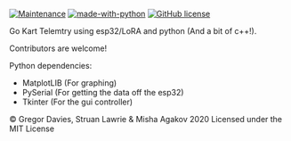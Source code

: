 [![Maintenance](https://img.shields.io/badge/Maintained%3F-yes-green.svg)](https://GitHub.com/Naereen/StrapDown.js/graphs/commit-activity) [![made-with-python](https://img.shields.io/badge/Made%20with-Python-1f425f.svg)](https://www.python.org/) [![GitHub license](https://img.shields.io/github/license/Naereen/StrapDown.js.svg)](https://github.com/Naereen/StrapDown.js/blob/master/LICENSE)



Go Kart Telemtry using esp32/LoRA and python (And a bit of c++!).

Contributors are welcome!


Python dependencies:
- MatplotLIB (For graphing)
- PySerial (For getting the data off the esp32)
- Tkinter (For the gui controller)


© Gregor Davies, Struan Lawrie & Misha Agakov 2020 Licensed under the MIT License
